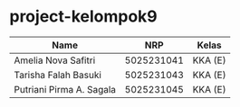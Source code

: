 # project-kelompok9

| Name           | NRP        | Kelas     |
| ---            | ---        | ----------|
| Amelia Nova Safitri | 5025231041 | KKA (E) |
| Tarisha Falah Basuki | 5025231043 | KKA (E) |
| Putriani Pirma A. Sagala | 5025231045 | KKA (E) |
